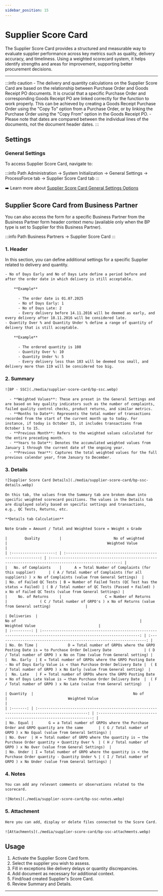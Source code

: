 ```yaml
---
sidebar_position: 15
---
```


# Supplier Score Card

The Supplier Score Card provides a structured and measurable way to evaluate supplier performance across key metrics such as quality, delivery accuracy, and timeliness. Using a weighted scorecard system, it helps identify strengths and areas for improvement, supporting better procurement decisions.

---

:::info caution
    - The delivery and quantity calculations on the Supplier Score Card are based on the relationship between Purchase Order and Goods Receipt PO documents. It is crucial that a specific Purchase Order and corresponding Goods Receipt PO are linked correctly for the function to work properly. This can be achieved by creating a Goods Receipt Purchase Order using the "Copy To" option from a Purchase Order, or by linking the Purchase Order using the "Copy From" option in the Goods Receipt PO.
    - Please note that dates are compared between the individual lines of the documents, not the document header dates.
:::

## Settings

### General Settings

To access Supplier Score Card, navigate to:

:::info Path
    Administration → System Initialization → General Settings → ProcessForce tab → Supplier Score Card tab
:::

➡️ Learn more about [Supplier Score Card General Settings Options](./system-initialization/general-settings/reports-tab.md#supplier-score-card)

## Supplier Score Card from Business Partner

You can also access the form for a specific Business Partner from the Business Partner form header context menu (available only when the BP type is set to Supplier for this Business Partner).

:::info Path
Business Partners → Supplier Score Card
:::

### 1. Header

  In this section, you can define additional settings for a specific Supplier related to delivery and quantity.

    - No of Days Early and No of Days Late define a period before and after the order date in which delivery is still acceptable.

        **Example**

          - The order date is 01.07.2025
          - No of Days Early: 1
          - No of Days Late: 2
          - Every delivery before 14.11.2016 will be deemed as early, and every delivery after 18.11.2016 will be considered late.
    - Quantity Over % and Quantity Under % define a range of quantity of delivery that is still acceptable.

        **Example**

          - The ordered quantity is 108
          - Quantity Over %: 10
          - Quantity Under %: 5
          - Every delivery less than 103 will be deemed too small, and delivery more than 119 will be considered too big.

### 2. Summary

    ![BP - SSC](./media/supplier-score-card/bp-ssc.webp)

      - **Weighted Values**: These are preset in the General Settings and are based on key quality indicators such as the number of complaints, failed quality control checks, product returns, and similar metrics.
      - **Months to Date**: Represents the total number of transactions recorded from the start of the current month up to today. For instance, if today is October 15, it includes transactions from October 1 to 15.
      - **Previous Month**: Refers to the weighted values calculated for the entire preceding month.
      - **Years to Date**: Denotes the accumulated weighted values from January 1 through the current date of the ongoing year.
      - **Previous Year**: Captures the total weighted values for the full previous calendar year, from January to December.

### 3. Details

    ![Supplier Score Card Details](./media/supplier-score-card/bp-ssc-details.webp)

    On this tab, the values from the Summary tab are broken down into specific weighted scorecard positions. The values in the Details tab are displayed solely based on specific settings and transactions, e.g., QC Tests, Returns, etc.

    **Details tab Calculation**

    Note Grade = Amount / Total and Weighted Score = Weight x Grade

    |        Quality         |                        No of weighted                        |                                              Weighted Value                                              |
    | :--------------------: | :----------------------------------------------------------: | :------------------------------------------------------------------------------------------------------: |
    |   No. of Complaints    |      A = Total Number of Complaints (for this supplier)      | ( A / Total number of Complaints (for all suppliers) ) x No of Complaints (value from General Settings)  |
    | No. of Failed QC Tests | B = Number of Failed Tests (QC Test has the status = Failed) | ( B / Total number of QC Tests (Passed + Failed) ) x No of Failed QC Tests (value from General Settings) |
    |     No. of Returns     |                    C = Number of Returns                     |               ( C / Total number of GRPO's ) x No of Returns (value from General setting)                |

    | Deliveries  |                                                         No of                                                         |                             Weighted Value                             |
    | :---------: | :-------------------------------------------------------------------------------------------------------------------: | :--------------------------------------------------------------------: |
    | No. On Time |              D = Total number of GRPOs where the GRPO Posting Date is = to Purchase Order Delivery Date               | ( D / Total number of GRPO ) x No on Time (value from General setting) |
    |  No. Early  | E = Total number of GRPOs where the GRPO Posting Date - No of Days Early Value is < than Purchase Order Delivery Date |  ( E / Total number of GRPO ) x No Early (value from General setting)  |
    |  No. Late   | F = Total number of GRPOs where the GRPO Posting Date + No of Days Late Value is → than Purchase Order Delivery Date  |  ( F / Total number of GRPO ) x No Late (value from General setting)   |

    | Quantity  |                                              No of                                              |                            Weighted Value                             |
    | :-------: | :---------------------------------------------------------------------------------------------: | :-------------------------------------------------------------------: |
    | No. Equal |       G = a Total number of GRPOs where the Purchase Order and GRPO quantity are the same       | ( G / Total number of GRPO ) x No Equal (value from General Settings) |
    | No. Over  | H = Total number of GRPO where the quantity is → the Purchase Order quantity + Quantity Over %  | ( H / Total number of GRPO ) x No Over (value from General Settings)  |
    | No. Under | I = Total number of GRPO where the quantity is < the Purchase Order quantity - Quantity Under % | ( I / Total number of GRPO ) x No Under (value from General Settings) |

### 4. Notes

    You can add any relevant comments or observations related to the scorecard.

    ![Notes](./media/supplier-score-card/bp-ssc-notes.webp)

### 5. Attachment

    Here you can add, display or delete files connected to the Score Card.

    ![Attachments](./media/supplier-score-card/bp-ssc-attachments.webp)

## Usage

1. Activate the Supplier Score Card form.
2. Select the supplier you wish to assess.
3. Fill in exceptions like delivery delays or quantity discrepancies.
4. Add document  as necessary for additional context.
5. Find/load created Supplier's Score Card.
6. Review Summary and Details.

---
